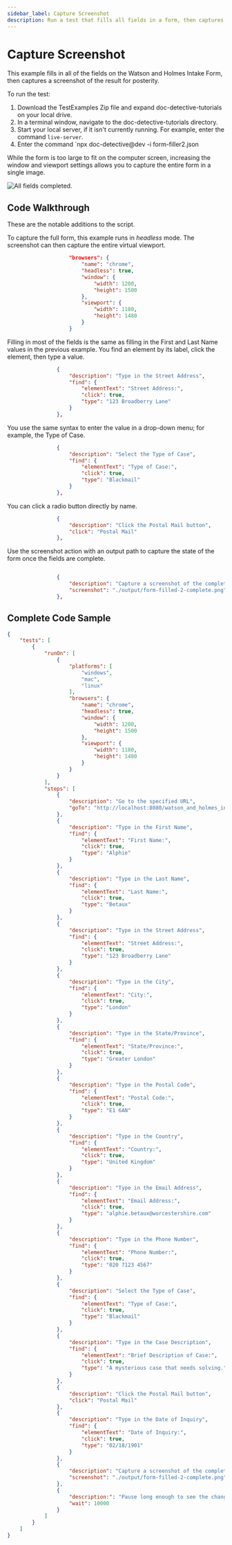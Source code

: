 ```yaml
---
sidebar_label: Capture Screenshot
description: Run a test that fills all fields in a form, then captures a screeenshot of the result.
---
```


# Capture Screenshot

This example fills in all of the fields on the Watson and Holmes Intake Form, then captures a screenshot of the result for posterity.

To run the test:

1. Download the TestExamples Zip file and expand doc-detective-tutorials on your local drive.
2. In a terminal window, navigate to the doc-detective-tutorials directory.
3. Start your local server, if it isn't currently running. For example, enter the command `live-server`.
4. Enter the command `npx doc-detective@dev -i form-filler2.json

While the form is too large to fit on the computer screen, increasing the window and viewport settings allows you to capture the entire form in a single image.

![All fields completed.](./img/form-filled-2-complete.png)

## Code Walkthrough

These are the notable additions to the script.

To capture the full form, this example runs in _headless_ mode. The screenshot can then capture the entire virtual viewport.

```json
                    "browsers": {
                        "name": "chrome",
                        "headless": true,
                        "window": {
                            "width": 1200,
                            "height": 1500
                        },
                        "viewport": {
                            "width": 1180,
                            "height": 1480
                        }
                    }
```

Filling in most of the fields is the same as filling in the First and Last Name values in the previous example. You find an element by its label, click the element, then type a value. 

```json
                {
                    "description": "Type in the Street Address",
                    "find": {
                        "elementText": "Street Address:",
                        "click": true,
                        "type": "123 Broadberry Lane"
                    }
                },
```

You use the same syntax to enter the value in a drop-down menu; for example, the Type of Case.

```json
                {
                    "description": "Select the Type of Case",
                    "find": {
                        "elementText": "Type of Case:",
                        "click": true,
                        "type": "Blackmail"
                    }
                },
```

You can click a radio button directly by name.

```json
                {
                    "description": "Click the Postal Mail button",
                    "click": "Postal Mail"
                },
```

Use the screenshot action with an output path to capture the state of the form once the fields are complete. 

```json

                {
                    "description": "Capture a screenshot of the completed form.",
                    "screenshot": "./output/form-filled-2-complete.png"
                },
```


## Complete Code Sample

```json
{
    "tests": [
        {
            "runOn": [
                {
                    "platforms": [
                        "windows",
                        "mac",
                        "linux"
                    ],
                    "browsers": {
                        "name": "chrome",
                        "headless": true,
                        "window": {
                            "width": 1200,
                            "height": 1500
                        },
                        "viewport": {
                            "width": 1180,
                            "height": 1480
                        }
                    }
                }
            ],
            "steps": [
                {
                    "description": "Go to the specified URL",
                    "goTo": "http://localhost:8080/watson_and_holmes_intake_form.html"
                },
                {
                    "description": "Type in the First Name",
                    "find": {
                        "elementText": "First Name:",
                        "click": true,
                        "type": "Alphie"
                    }
                },
                {
                    "description": "Type in the Last Name",
                    "find": {
                        "elementText": "Last Name:",
                        "click": true,
                        "type": "Betaux"
                    }
                },
                {
                    "description": "Type in the Street Address",
                    "find": {
                        "elementText": "Street Address:",
                        "click": true,
                        "type": "123 Broadberry Lane"
                    }
                },
                {
                    "description": "Type in the City",
                    "find": {
                        "elementText": "City:",
                        "click": true,
                        "type": "London"
                    }
                },
                {
                    "description": "Type in the State/Province",
                    "find": {
                        "elementText": "State/Province:",
                        "click": true,
                        "type": "Greater London"
                    }
                },
                {
                    "description": "Type in the Postal Code",
                    "find": {
                        "elementText": "Postal Code:",
                        "click": true,
                        "type": "E1 6AN"
                    }
                },
                {
                    "description": "Type in the Country",
                    "find": {
                        "elementText": "Country:",
                        "click": true,
                        "type": "United Kingdom"
                    }
                },
                {
                    "description": "Type in the Email Address",
                    "find": {
                        "elementText": "Email Address:",
                        "click": true,
                        "type": "alphie.betaux@worcestershire.com"
                    }
                },
                {
                    "description": "Type in the Phone Number",
                    "find": {
                        "elementText": "Phone Number:",
                        "click": true,
                        "type": "020 7123 4567"
                    }
                },
                {
                    "description": "Select the Type of Case",
                    "find": {
                        "elementText": "Type of Case:",
                        "click": true,
                        "type": "Blackmail"
                    }
                },
                {
                    "description": "Type in the Case Description",
                    "find": {
                        "elementText": "Brief Description of Case:",
                        "click": true,
                        "type": "A mysterious case that needs solving."
                    }
                },
                {
                    "description": "Click the Postal Mail button",
                    "click": "Postal Mail"
                },
                {
                    "description": "Type in the Date of Inquiry",
                    "find": {
                        "elementText": "Date of Inquiry:",
                        "click": true,
                        "type": "02/18/1901"
                    }
                },
                {
                    "description": "Capture a screenshot of the completed form.",
                    "screenshot": "./output/form-filled-2-complete.png"
                },
                {
                    "description:": "Pause long enough to see the changes.",
                    "wait": 10000
                }
            ]
        }
    ]
}
```